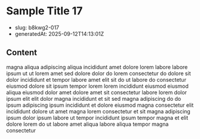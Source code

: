 # Sample Title 17

- slug: b8kwg2-017
- generatedAt: 2025-09-12T14:13:01Z

## Content
magna aliqua adipiscing aliqua incididunt amet dolore lorem labore labore ipsum ut ut lorem amet sed dolore dolor do lorem consectetur do dolore sit dolor incididunt et tempor labore amet elit sit do ut labore do consectetur eiusmod dolore sit ipsum tempor lorem lorem incididunt eiusmod eiusmod aliqua eiusmod dolor amet dolore amet sit consectetur labore lorem dolor ipsum elit elit dolor magna incididunt et sit sed magna adipiscing do do ipsum adipiscing ipsum incididunt et dolore eiusmod magna consectetur elit incididunt dolore ut amet magna lorem consectetur et sit magna adipiscing ipsum dolor ipsum labore ut tempor incididunt ipsum tempor magna et elit dolore lorem do ut labore amet aliqua labore aliqua tempor magna consectetur
